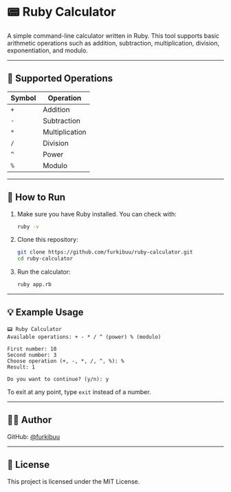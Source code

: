 # 📟 Ruby Calculator

A simple command-line calculator written in Ruby. This tool supports basic arithmetic operations such as addition, subtraction, multiplication, division, exponentiation, and modulo.

---

## 🧮 Supported Operations

| Symbol | Operation     |
|--------|----------------|
| `+`    | Addition       |
| `-`    | Subtraction    |
| `*`    | Multiplication |
| `/`    | Division       |
| `^`    | Power          |
| `%`    | Modulo         |

---

## 🚀 How to Run

1. Make sure you have Ruby installed. You can check with:

   ```bash
   ruby -v
   ```

2. Clone this repository:

   ```bash
   git clone https://github.com/furkibuu/ruby-calculator.git
   cd ruby-calculator
   ```

3. Run the calculator:

   ```bash
   ruby app.rb
   ```

---

## 💡 Example Usage

```plaintext
📟 Ruby Calculator
Available operations: + - * / ^ (power) % (modulo)

First number: 10
Second number: 3
Choose operation (+, -, *, /, ^, %): %
Result: 1

Do you want to continue? (y/n): y
```

To exit at any point, type `exit` instead of a number.

---

## 👨‍💻 Author

GitHub: [@furkibuu](https://github.com/furkibuu)

---

## 📄 License

This project is licensed under the MIT License.

